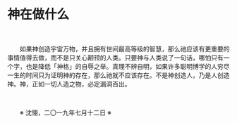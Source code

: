 # 神在做什么

&emsp;&emsp;

&emsp;&emsp;如果神创造宇宙万物，并且拥有世间最高等级的智慧，那么祂应该有更重要的事情值得去做，而不是只关心颟顸的人类。只要神与人类说了一句话，哪怕只有一个字，也是降低「神格」的自辱之举。真理不辨自明，如果许多聪明博学的人穷尽一生的时间只为证明神的存在，那么祂就不应该存在。不是神创造人，乃是人创造神。神，正如一切人造之物，必定漏洞百出。

&emsp;&emsp;

&emsp;&emsp;※ 沈翎，二〇一九年七月十二日 ※